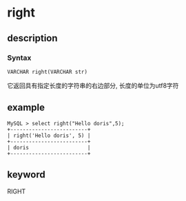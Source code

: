# right

## description

### Syntax

`VARCHAR right(VARCHAR str)`

它返回具有指定长度的字符串的右边部分, 长度的单位为utf8字符

## example

```Plain Text
MySQL > select right("Hello doris",5);
+-------------------------+
| right('Hello doris', 5) |
+-------------------------+
| doris                   |
+-------------------------+
```

## keyword

RIGHT
